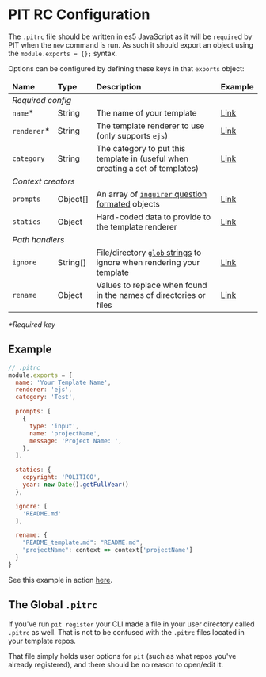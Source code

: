 # PIT RC Configuration

The `.pitrc` file should be written in es5 JavaScript as it will be `require`d by PIT when the `new` command is run. As such it should export an object using the `module.exports = {};` syntax.

Options can be configured by defining these keys in that `exports` object:

<table>
<thead>
  <tr>
    <td><b>Name</b></td>
    <td><b>Type</b></td>
    <td><b>Description</b></td>
    <td><b>Example</b></td>
  </tr>
</thead>
<tbody>
  <tr><td colspan="4"><em>Required config</em></td></tr>
  <tr>
    <td><code>name</code>*</td>
    <td>String</td>
    <td>The name of your template</td>
    <td><a href="templates.md#getting-started">Link</a></td>
  </tr>
  <tr>
    <td><code>renderer</code>*</td>
    <td>String</td>
    <td>The template renderer to use (only supports <code>ejs</code>)</td>
    <td><a href="templates.md#getting-started">Link</a></td>
  </tr>
  <tr>
    <td><code>category</code></td>
    <td>String</td>
    <td>The category to put this template in (useful when creating a set of templates)</td>
    <td><a href="templates.md#category">Link</a></td>
  </tr>

  <tr><td colspan="4"><em>Context creators</em></td></tr>
  <tr>
    <td><code>prompts</code></td>
    <td>Object[]</td>
    <td>An array of <a href="https://www.npmjs.com/package/inquirer#question"><code>inquirer</code> question formated</a> objects</td>
    <td><a href="templates.md#prompts">Link</a></td>
  </tr>
  <tr>
    <td><code>statics</code></td>
    <td>Object</td>
    <td>Hard-coded data to provide to the template renderer</td>
    <td><a href="templates.md#statics">Link</a></td>
  </tr>

  <tr><td colspan="4"><em>Path handlers</em></td></tr>
  <tr>
    <td><code>ignore</code></td>
    <td>String[] </td>
    <td>File/directory <a href="https://www.npmjs.com/package/glob#glob-primer"><code>glob</code> strings</a> to ignore when rendering your template</td>
    <td><a href="templates.md#ignore">Link</a></td>
  </tr>
  <tr>
    <td><code>rename</code></td>
    <td>Object</td>
    <td>Values to replace when found in the names of directories or files</td>
    <td><a href="templates.md#rename">Link</a></td>
  </tr>
</tbody>
</table>
<em>*Required key</em>

## Example
```JavaScript
// .pitrc
module.exports = {
  name: 'Your Template Name',
  renderer: 'ejs',
  category: 'Test',

  prompts: [
    {
      type: 'input',
      name: 'projectName',
      message: 'Project Name: ',
    },  
  ],

  statics: {
    copyright: 'POLITICO',
    year: new Date().getFullYear()
  },

  ignore: [
    'README.md'
  ],

  rename: {
    "README_template.md": "README.md",
    "projectName": context => context['projectName']
  }
}
```

See this example in action [here](templates#example-template).

## The Global `.pitrc`

If you've run `pit register` your CLI made a file in your user directory called `.pitrc` as well. That is not to be confused with the `.pitrc` files located in your template repos.

That file simply holds user options for `pit` (such as what repos you've already registered), and there should be no reason to open/edit it.
